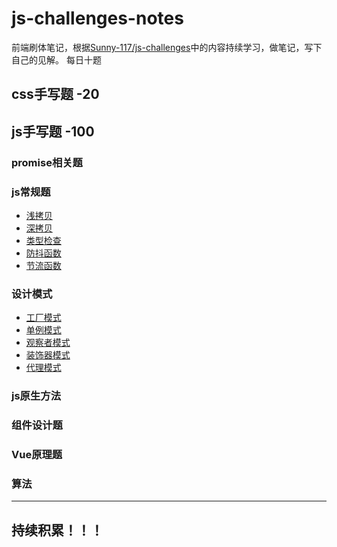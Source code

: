 # js-challenges-notes

前端刷体笔记，根据[Sunny-117/js-challenges](https://github.com/Sunny-117/js-challenges/tree/main)中的内容持续学习，做笔记，写下自己的见解。
每日十题

## css手写题 -20

## js手写题 -100

### promise相关题

### js常规题

- [浅拷贝](doc/Javascript.md#浅拷贝)
- [深拷贝](doc/Javascript.md#深拷贝)
- [类型检查](doc/Javascript.md#类型检查)
- [防抖函数](doc/Javascript.md#防抖函数)
- [节流函数](doc/Javascript.md#节流函数)

### 设计模式

- [工厂模式](doc/designPattern.md#工厂模式)
- [单例模式](doc/designPattern.md#单例模式)
- [观察者模式](doc/designPattern.md#观察者模式)
- [装饰器模式](doc/designPattern.md#装饰器模式)
- [代理模式](doc/designPattern.md#代理模式)

### js原生方法

### 组件设计题

### Vue原理题

### 算法

---
## 持续积累！！！

